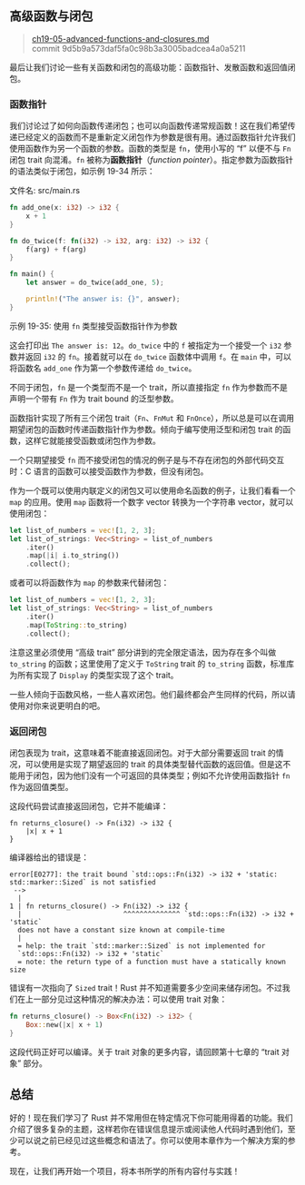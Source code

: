 ## 高级函数与闭包

> [ch19-05-advanced-functions-and-closures.md](https://github.com/rust-lang/book/blob/master/second-edition/src/ch19-05-advanced-functions-and-closures.md)
> <br>
> commit 9d5b9a573daf5fa0c98b3a3005badcea4a0a5211

最后让我们讨论一些有关函数和闭包的高级功能：函数指针、发散函数和返回值闭包。

### 函数指针

<!-- Maybe give an example of when we'd want to use this? -->
<!-- Added a short sentence, but we discuss interfacing with languages that
don't have closures below, which I don't think makes sense until we define how
function pointers are different than closures... /Carol -->

我们讨论过了如何向函数传递闭包；也可以向函数传递常规函数！这在我们希望传递已经定义的函数而不是重新定义闭包作为参数是很有用。通过函数指针允许我们使用函数作为另一个函数的参数。函数的类型是 `fn`，使用小写的 “f” 以便不与 `Fn` 闭包 trait 向混淆。`fn` 被称为**函数指针**（*function pointer*）。指定参数为函数指针的语法类似于闭包，如示例 19-34 所示：

<span class="filename">文件名: src/main.rs</span>

```rust
fn add_one(x: i32) -> i32 {
    x + 1
}

fn do_twice(f: fn(i32) -> i32, arg: i32) -> i32 {
    f(arg) + f(arg)
}

fn main() {
    let answer = do_twice(add_one, 5);

    println!("The answer is: {}", answer);
}
```

<span class="caption">示例 19-35: 使用 `fn` 类型接受函数指针作为参数</span>

这会打印出 `The answer is: 12`。`do_twice` 中的 `f` 被指定为一个接受一个 `i32` 参数并返回 `i32` 的 `fn`。接着就可以在 `do_twice` 函数体中调用 `f`。在  `main` 中，可以将函数名 `add_one` 作为第一个参数传递给 `do_twice`。

不同于闭包，`fn` 是一个类型而不是一个 trait，所以直接指定 `fn` 作为参数而不是声明一个带有 `Fn` 作为 trait bound 的泛型参数。

函数指针实现了所有三个闭包 trait（`Fn`、`FnMut` 和 `FnOnce`），所以总是可以在调用期望闭包的函数时传递函数指针作为参数。倾向于编写使用泛型和闭包 trait 的函数，这样它就能接受函数或闭包作为参数。

一个只期望接受 `fn` 而不接受闭包的情况的例子是与不存在闭包的外部代码交互时：C 语言的函数可以接受函数作为参数，但没有闭包。

作为一个既可以使用内联定义的闭包又可以使用命名函数的例子，让我们看看一个 `map` 的应用。使用 `map` 函数将一个数字 vector 转换为一个字符串 vector，就可以使用闭包：

```rust
let list_of_numbers = vec![1, 2, 3];
let list_of_strings: Vec<String> = list_of_numbers
    .iter()
    .map(|i| i.to_string())
    .collect();
```

或者可以将函数作为 `map` 的参数来代替闭包：

```rust
let list_of_numbers = vec![1, 2, 3];
let list_of_strings: Vec<String> = list_of_numbers
    .iter()
    .map(ToString::to_string)
    .collect();
```

注意这里必须使用 “高级 trait” 部分讲到的完全限定语法，因为存在多个叫做 `to_string` 的函数；这里使用了定义于 `ToString` trait 的 `to_string` 函数，标准库为所有实现了 `Display` 的类型实现了这个 trait。

一些人倾向于函数风格，一些人喜欢闭包。他们最终都会产生同样的代码，所以请使用对你来说更明白的吧。

### 返回闭包

闭包表现为 trait，这意味着不能直接返回闭包。对于大部分需要返回 trait 的情况，可以使用是实现了期望返回的 trait 的具体类型替代函数的返回值。但是这不能用于闭包，因为他们没有一个可返回的具体类型；例如不允许使用函数指针 `fn` 作为返回值类型。

这段代码尝试直接返回闭包，它并不能编译：

```rust,ignore
fn returns_closure() -> Fn(i32) -> i32 {
    |x| x + 1
}
```

编译器给出的错误是：

```text
error[E0277]: the trait bound `std::ops::Fn(i32) -> i32 + 'static:
std::marker::Sized` is not satisfied
 -->
  |
1 | fn returns_closure() -> Fn(i32) -> i32 {
  |                         ^^^^^^^^^^^^^^ `std::ops::Fn(i32) -> i32 + 'static`
  does not have a constant size known at compile-time
  |
  = help: the trait `std::marker::Sized` is not implemented for
  `std::ops::Fn(i32) -> i32 + 'static`
  = note: the return type of a function must have a statically known size
```

错误有一次指向了 `Sized` trait！Rust 并不知道需要多少空间来储存闭包。不过我们在上一部分见过这种情况的解决办法：可以使用 trait 对象：

```rust
fn returns_closure() -> Box<Fn(i32) -> i32> {
    Box::new(|x| x + 1)
}
```

这段代码正好可以编译。关于 trait 对象的更多内容，请回顾第十七章的 “trait 对象” 部分。

## 总结

好的！现在我们学习了 Rust 并不常用但在特定情况下你可能用得着的功能。我们介绍了很多复杂的主题，这样若你在错误信息提示或阅读他人代码时遇到他们，至少可以说之前已经见过这些概念和语法了。你可以使用本章作为一个解决方案的参考。

现在，让我们再开始一个项目，将本书所学的所有内容付与实践！